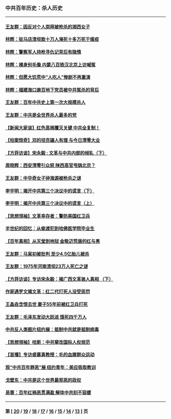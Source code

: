 ### 中共百年历史：杀人历史
---
#### [王友群：因反对个人崇拜被枪杀的湘西女子](../../pages/nf1176106/n14048288.md?08110430) 
#### [林辉：驻马店溃坝致十万人淹死十多万死于瘟疫](../../pages/nf1176106/n14048231.md?08110430) 
#### [林辉：警察军人持枪寻仇记背后有隐情](../../pages/nf1176106/n14029745.md?08110430) 
#### [林辉：裸身别毛像 内蒙八百铁汉北京上访喊冤](../../pages/nf1176106/n14026693.md?08110430) 
#### [林辉：但愿大饥荒中“人吃人”惨剧不再重演](../../pages/nf1176106/n14020531.md?08110430) 
#### [林辉：福建海口逾百地下党员被中共冤杀的背后](../../pages/nf1176106/n13878946.md?08110430) 
#### [王友群：百年中共史上第一次大规模杀人](../../pages/nf1176106/n13863785.md?08110430) 
#### [王友群：中共是全世界杀人最多的党](../../pages/nf1176106/n13860689.md?08110430) 
#### [【新闻大家谈】红色高棉覆灭关键 中共全复制！](../../pages/nf1176106/n13850222.md?08110430) 
#### [【拍案惊奇】邓的坦克碾人有理 与今日清零大业](../../pages/nf1176106/n13729574.md?08110430) 
#### [【方菲访谈】宋永毅 : 文革与中共内部的倾轧（下）](../../pages/nf1176106/n13486836.md?08110430) 
#### [周晓辉：西安清零引众怒 陕西高官甩锅北京？](../../pages/nf1176106/n13484627.md?08110430) 
#### [王友群：中华奇女子钟海源被枪杀之谜](../../pages/nf1176106/n13430555.md?08110430) 
#### [李宇明：揭开中共第三个决议中的谎言（下）](../../pages/nf1176106/n13389389.md?08110430) 
#### [李宇明：揭开中共第三个决议中的谎言（上）](../../pages/nf1176106/n13388697.md?08110430) 
#### [【思想领袖】文革幸存者：警防美国红卫兵](../../pages/nf1176106/n13339289.md?08110430) 
#### [半世纪的回忆：从偷渡犯到哈佛医学院毕业生](../../pages/nf1176106/n13345328.md?08110430) 
#### [【百年真相】从天堂到地狱 金敬迈荒唐的红与黑](../../pages/nf1176106/n13336995.md?08110430) 
#### [王友群：马寅初被批判 至少4.5亿胎儿被杀](../../pages/nf1176106/n13260313.md?08110430) 
#### [王友群：1975年河南溃坝23万人死亡之谜](../../pages/nf1176106/n13231576.md?08110430) 
#### [【方菲访谈】专访宋永毅：揭广西文革骇人真相 （下）](../../pages/nf1176106/n13209074.md?08110430) 
#### [作家遇罗文揭文革：红二代打死人没受惩罚](../../pages/nf1176106/n13205254.md?08110430) 
#### [王晶垚含恨去世 妻子55年前被红卫兵打死](../../pages/nf1176106/n13203590.md?08110430) 
#### [王友群：毛泽东发动大跃进 饿死四千万人](../../pages/nf1176106/n13177158.md?08110430) 
#### [中共反人类图片纽约展：抵制中共就是抵制病毒](../../pages/nf1176106/n13115371.md?08110430) 
#### [【思想领袖】哈斯：中共窜改国际人权规范](../../pages/nf1176106/n13053647.md?08110430) 
#### [【首播】专访盛慕真教授：毛的血腥群众运动](../../pages/nf1176106/n13091782.md?08110430) 
#### [观“中共百年罪恶”展 纽约青年：美应吸取教训](../../pages/nf1176106/n13085246.md?08110430) 
#### [戈壁东：中共是这个世界最邪恶的政权](../../pages/nf1176106/n13085641.md?08110430) 
#### [易蓉：百年红祸恶贯满盈 解体中共刻不容缓](../../pages/nf1176106/n13084455.md?08110430) 

---
#### 第 [ [20](./20.md?08110430) / [19](./19.md?08110430) / [18](./18.md?08110430) / [17](./17.md?08110430) / [16](./16.md?08110430) / [15](./15.md?08110430) / [14](./14.md?08110430) / [13](./13.md?08110430) ] 页
